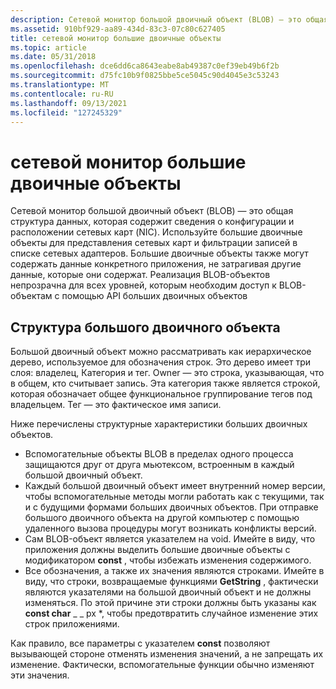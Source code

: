 ```yaml
---
description: Сетевой монитор большой двоичный объект (BLOB) — это общая структура данных, которая содержит сведения о конфигурации и расположении сетевых карт (NIC).
ms.assetid: 910bf929-aa89-434d-83c3-07c80c627405
title: сетевой монитор большие двоичные объекты
ms.topic: article
ms.date: 05/31/2018
ms.openlocfilehash: dce6dd6ca8643eabe8ab49387c0ef39eb49b6f2b
ms.sourcegitcommit: d75fc10b9f0825bbe5ce5045c90d4045e3c53243
ms.translationtype: MT
ms.contentlocale: ru-RU
ms.lasthandoff: 09/13/2021
ms.locfileid: "127245329"
---
```

# <a name="network-monitor-blobs"></a>сетевой монитор большие двоичные объекты

Сетевой монитор большой двоичный объект (BLOB) — это общая структура данных, которая содержит сведения о конфигурации и расположении сетевых карт (NIC). Используйте большие двоичные объекты для представления сетевых карт и фильтрации записей в списке сетевых адаптеров. Большие двоичные объекты также могут содержать данные конкретного приложения, не затрагивая другие данные, которые они содержат. Реализация BLOB-объектов непрозрачна для всех уровней, которым необходим доступ к BLOB-объектам с помощью API больших двоичных объектов

## <a name="blob-structure"></a>Структура большого двоичного объекта

Большой двоичный объект можно рассматривать как иерархическое дерево, используемое для обозначения строк. Это дерево имеет три слоя: владелец, Категория и тег. Owner — это строка, указывающая, что в общем, кто считывает запись. Эта категория также является строкой, которая обозначает общее функциональное группирование тегов под владельцем. Тег — это фактическое имя записи.

Ниже перечислены структурные характеристики больших двоичных объектов.

-   Вспомогательные объекты BLOB в пределах одного процесса защищаются друг от друга мьютексом, встроенным в каждый большой двоичный объект.
-   Каждый большой двоичный объект имеет внутренний номер версии, чтобы вспомогательные методы могли работать как с текущими, так и с будущими формами больших двоичных объектов. При отправке большого двоичного объекта на другой компьютер с помощью удаленного вызова процедуры могут возникать конфликты версий.
-   Сам BLOB-объект является указателем на void. Имейте в виду, что приложения должны выделить большие двоичные объекты с модификатором **const** , чтобы избежать изменения содержимого.
-   Все обозначения, а также их значения являются строками. Имейте в виду, что строки, возвращаемые функциями **GetString** , фактически являются указателями на большой двоичный объект и не должны изменяться. По этой причине эти строки должны быть указаны как **const char** _ \_ px *, чтобы предотвратить случайное изменение этих строк приложениями.

Как правило, все параметры с указателем **const** позволяют вызывающей стороне отменять изменения значений, а не запрещать их изменение. Фактически, вспомогательные функции обычно изменяют эти значения.

 

 



